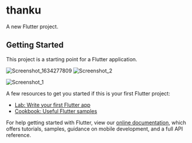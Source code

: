# thanku

A new Flutter project.

## Getting Started

This project is a starting point for a Flutter application.

![Screenshot_1634277809](https://user-images.githubusercontent.com/48102385/137441889-1ade8bd6-9b5a-422c-98ab-37c98dd7d712.png) ![Screenshot_2](https://user-images.githubusercontent.com/48102385/137441898-70d169f0-bff4-418d-81e0-c9eb38961ea6.png)


![Screenshot_1](https://user-images.githubusercontent.com/48102385/137441964-e6b9509c-687e-4fab-bebd-53f5fa33b531.png)


A few resources to get you started if this is your first Flutter project:

- [Lab: Write your first Flutter app](https://flutter.dev/docs/get-started/codelab)
- [Cookbook: Useful Flutter samples](https://flutter.dev/docs/cookbook)

For help getting started with Flutter, view our
[online documentation](https://flutter.dev/docs), which offers tutorials,
samples, guidance on mobile development, and a full API reference.
